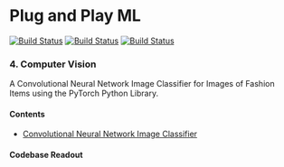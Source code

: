 # Plug and Play ML

[![Build Status](https://img.shields.io/badge/python-3-blue)](https://github.com/louisheery/plug-and-play-ML)
[![Build Status](https://img.shields.io/badge/build-v1.1-brightgreen)](https://github.com/louisheery/plug-and-play-ML)
[![Build Status](https://img.shields.io/badge/build_status-published-brightgreen)](https://github.com/louisheery/plug-and-play-ML)

### 4. Computer Vision
A Convolutional Neural Network Image Classifier for Images of Fashion Items using the PyTorch Python Library.

#### Contents
- [Convolutional Neural Network Image Classifier](image-classification.py)

#### Codebase Readout
